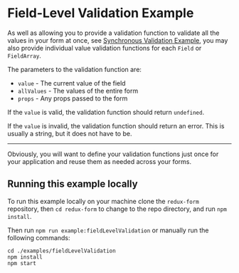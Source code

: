 # Field-Level Validation Example

As well as allowing you to provide a validation function to validate all the values in your form
at once, see [Synchronous Validation Example](http://redux-form.com/7.1.1/examples/syncValidation/),
you may also provide individual value validation functions for each `Field` or `FieldArray`.

The parameters to the validation function are:

* `value` - The current value of the field
* `allValues` - The values of the entire form
* `props` - Any props passed to the form

If the `value` is valid, the validation function should return `undefined`.

If the `value` is invalid, the validation function should return an error. This is usually a
string, but it does not have to be.

---

Obviously, you will want to define your validation functions just once for your application and
reuse them as needed across your forms.

## Running this example locally

To run this example locally on your machine clone the `redux-form` repository,
then `cd redux-form` to change to the repo directory, and run `npm install`.

Then run `npm run example:fieldLevelValidation` or manually run the
following commands:
```
cd ./examples/fieldLevelValidation
npm install
npm start
```

